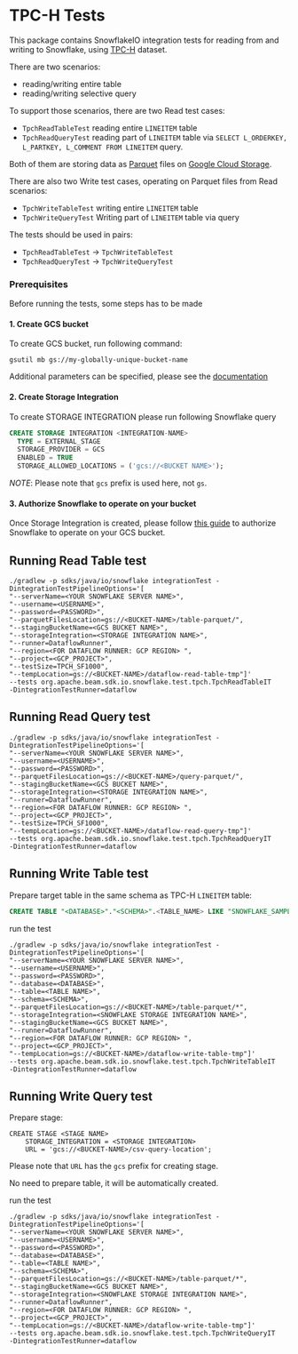 # TPC-H Tests

This package contains SnowflakeIO integration tests for reading from and writing to Snowflake, using [TPC-H](https://docs.snowflake.net/manuals/user-guide/sample-data-tpch.html) dataset.

There are two scenarios:
- reading/writing entire table
- reading/writing selective query

To support those scenarios, there are two Read test cases:
- `TpchReadTableTest` reading entire `LINEITEM` table
- `TpchReadQueryTest` reading part of `LINEITEM` table via `SELECT L_ORDERKEY, L_PARTKEY, L_COMMENT FROM LINEITEM` query.


Both of them are storing data as [Parquet](http://parquet.apache.org/) files on [Google Cloud Storage](https://cloud.google.com/storage/).

There are also two Write test cases, operating on Parquet files from Read scenarios:
- `TpchWriteTableTest` writing entire `LINEITEM` table
- `TpchWriteQueryTest` Writing part of `LINEITEM` table via query

The tests should be used in pairs:
- `TpchReadTableTest` -> `TpchWriteTableTest` 
- `TpchReadQueryTest` -> `TpchWriteQueryTest` 

### Prerequisites
Before running the tests, some steps has to be made

#### 1. Create GCS bucket
To create GCS bucket, run following command:
```shell script
gsutil mb gs://my-globally-unique-bucket-name
```
Additional parameters can be specified, please see the [documentation](https://cloud.google.com/storage/docs/creating-buckets#storage-create-bucket-gsutil)

#### 2. Create Storage Integration
To create STORAGE INTEGRATION please run following Snowflake query
```sql
CREATE STORAGE INTEGRATION <INTEGRATION-NAME>
  TYPE = EXTERNAL_STAGE
  STORAGE_PROVIDER = GCS
  ENABLED = TRUE
  STORAGE_ALLOWED_LOCATIONS = ('gcs://<BUCKET NAME>');
```

*NOTE*: Please note that `gcs` prefix is used here, not `gs`.

#### 3. Authorize Snowflake to operate on your bucket
Once Storage Integration is created, please follow [this guide](https://docs.snowflake.net/manuals/user-guide/data-load-gcs-config.html)
to authorize Snowflake to operate on your GCS bucket. 

## Running Read Table test

```shell script
./gradlew -p sdks/java/io/snowflake integrationTest -DintegrationTestPipelineOptions='[
"--serverName=<YOUR SNOWFLAKE SERVER NAME>", 
"--username=<USERNAME>", 
"--password=<PASSWORD>", 
"--parquetFilesLocation=gs://<BUCKET-NAME>/table-parquet/", 
"--stagingBucketName=<GCS BUCKET NAME>",
"--storageIntegration=<STORAGE INTEGRATION NAME>", 
"--runner=DataflowRunner",
"--region=<FOR DATAFLOW RUNNER: GCP REGION> ",
"--project=<GCP_PROJECT>", 
"--testSize=TPCH_SF1000", 
"--tempLocation=gs://<BUCKET-NAME>/dataflow-read-table-tmp"]'
--tests org.apache.beam.sdk.io.snowflake.test.tpch.TpchReadTableIT
-DintegrationTestRunner=dataflow
```

## Running Read Query test

```shell script
./gradlew -p sdks/java/io/snowflake integrationTest -DintegrationTestPipelineOptions='[
"--serverName=<YOUR SNOWFLAKE SERVER NAME>", 
"--username=<USERNAME>", 
"--password=<PASSWORD>", 
"--parquetFilesLocation=gs://<BUCKET-NAME>/query-parquet/",
"--stagingBucketName=<GCS BUCKET NAME>",
"--storageIntegration=<STORAGE INTEGRATION NAME>", 
"--runner=DataflowRunner",
"--region=<FOR DATAFLOW RUNNER: GCP REGION> ",
"--project=<GCP_PROJECT>", 
"--testSize=TPCH_SF1000",
"--tempLocation=gs://<BUCKET-NAME>/dataflow-read-query-tmp"]'
--tests org.apache.beam.sdk.io.snowflake.test.tpch.TpchReadQueryIT
-DintegrationTestRunner=dataflow
```

## Running Write Table test

Prepare target table in the same schema as TPC-H `LINEITEM` table:
```sql
CREATE TABLE "<DATABASE>"."<SCHEMA>".<TABLE_NAME> LIKE "SNOWFLAKE_SAMPLE_DATA"."TPCH_SF1"."LINEITEM";
```

run the test
```shell script
./gradlew -p sdks/java/io/snowflake integrationTest -DintegrationTestPipelineOptions='[
"--serverName=<YOUR SNOWFLAKE SERVER NAME>", 
"--username=<USERNAME>", 
"--password=<PASSWORD>", 
"--database=<DATABASE>", 
"--table=<TABLE NAME>", 
"--schema=<SCHEMA>", 
"--parquetFilesLocation=gs://<BUCKET-NAME>/table-parquet/*", 
"--storageIntegration=<SNOWFLAKE STORAGE INTEGRATION NAME>",
"--stagingBucketName=<GCS BUCKET NAME>",
"--runner=DataflowRunner", 
"--region=<FOR DATAFLOW RUNNER: GCP REGION> ",
"--project=<GCP_PROJECT>", 
"--tempLocation=gs://<BUCKET-NAME>/dataflow-write-table-tmp"]'
--tests org.apache.beam.sdk.io.snowflake.test.tpch.TpchWriteTableIT
-DintegrationTestRunner=dataflow
```


## Running Write Query test

Prepare stage:
```
CREATE STAGE <STAGE NAME> 
    STORAGE_INTEGRATION = <STORAGE INTEGRATION> 
    URL = 'gcs://<BUCKET-NAME>/csv-query-location';
```
Please note that `URL` has the `gcs` prefix for creating stage.

No need to prepare table, it will be automatically created.

run the test
```shell script
./gradlew -p sdks/java/io/snowflake integrationTest -DintegrationTestPipelineOptions='[
"--serverName=<YOUR SNOWFLAKE SERVER NAME>", 
"--username=<USERNAME>", 
"--password=<PASSWORD>", 
"--database=<DATABASE>", 
"--table=<TABLE NAME>", 
"--schema=<SCHEMA>", 
"--parquetFilesLocation=gs://<BUCKET-NAME>/table-parquet/*", 
"--stagingBucketName=<GCS BUCKET NAME>",
"--storageIntegration=<SNOWFLAKE STORAGE INTEGRATION NAME>",
"--runner=DataflowRunner",
"--region=<FOR DATAFLOW RUNNER: GCP REGION> ",
"--project=<GCP_PROJECT>", 
"--tempLocation=gs://<BUCKET-NAME>/dataflow-write-table-tmp"]'
--tests org.apache.beam.sdk.io.snowflake.test.tpch.TpchWriteQueryIT
-DintegrationTestRunner=dataflow
```
